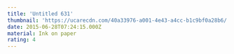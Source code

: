 ```yaml
---
title: 'Untitled 631'
thumbnail: 'https://ucarecdn.com/40a33976-a001-4e43-a4cc-b1c9bf0a28b6/'
date: 2015-06-28T07:24:15.000Z
material: Ink on paper
rating: 4
---
```

